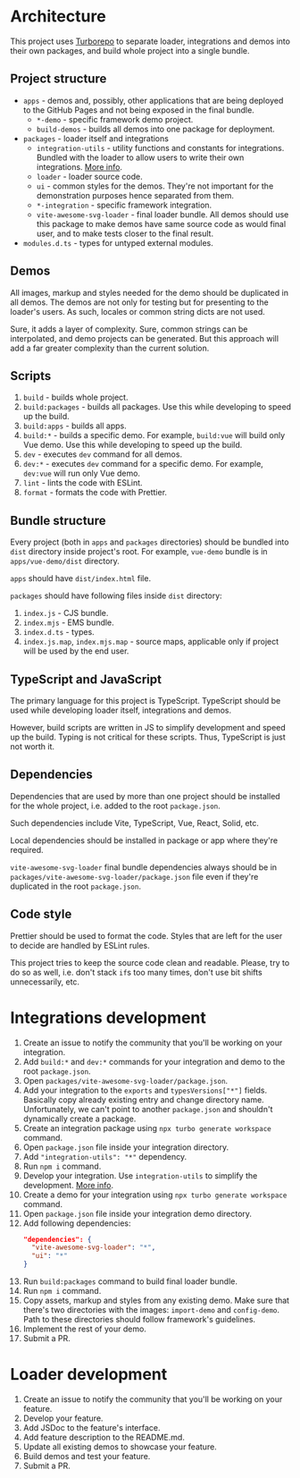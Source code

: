 # Architecture

This project uses [Turborepo](https://turbo.build/) to separate loader, integrations and demos into their own packages, and build whole project into a single bundle.

## Project structure

- `apps` - demos and, possibly, other applications that are being deployed to the GitHub Pages and not being exposed in the final bundle.
  - `*-demo` - specific framework demo project.
  - `build-demos` - builds all demos into one package for deployment.
- `packages` - loader itself and integrations
  - `integration-utils` - utility functions and constants for integrations. Bundled with the loader to allow users to write their own integrations. [More info](packages/integration-utils/README.md).
  - `loader` - loader source code.
  - `ui` - common styles for the demos. They're not important for the demonstration purposes hence separated from them.
  - `*-integration` - specific framework integration.
  - `vite-awesome-svg-loader` - final loader bundle. All demos should use this package to make demos have same source code as would final user, and to make tests closer to the final result.
- `modules.d.ts` - types for untyped external modules.

## Demos

All images, markup and styles needed for the demo should be duplicated in all demos. The demos are not only for testing but for presenting to the loader's users. As such, locales or common string dicts are not used.

Sure, it adds a layer of complexity. Sure, common strings can be interpolated, and demo projects can be generated. But this approach will add a far greater complexity than the current solution.

## Scripts

1. `build` - builds whole project.
1. `build:packages` - builds all packages. Use this while developing to speed up the build.
1. `build:apps` - builds all apps.
1. `build:*` - builds a specific demo. For example, `build:vue` will build only Vue demo. Use this while developing to speed up the build.
1. `dev` - executes `dev` command for all demos.
1. `dev:*` - executes `dev` command for a specific demo. For example, `dev:vue` will run only Vue demo.
1. `lint` - lints the code with ESLint.
1. `format` - formats the code with Prettier.

## Bundle structure

Every project (both in `apps` and `packages` directories) should be bundled into `dist` directory inside project's root. For example, `vue-demo` bundle is in `apps/vue-demo/dist` directory.

`apps` should have `dist/index.html` file.

`packages` should have following files inside `dist` directory:

1. `index.js` - CJS bundle.
1. `index.mjs` - EMS bundle.
1. `index.d.ts` - types.
1. `index.js.map`, `index.mjs.map` - source maps, applicable only if project will be used by the end user.

## TypeScript and JavaScript

The primary language for this project is TypeScript. TypeScript should be used while developing loader itself, integrations and demos.

However, build scripts are written in JS to simplify development and speed up the build. Typing is not critical for these scripts. Thus, TypeScript is just not worth it.

## Dependencies

Dependencies that are used by more than one project should be installed for the whole project, i.e. added to the root `package.json`.

Such dependencies include Vite, TypeScript, Vue, React, Solid, etc.

Local dependencies should be installed in package or app where they're required.

`vite-awesome-svg-loader` final bundle dependencies always should be in `packages/vite-awesome-svg-loader/package.json` file even if they're duplicated in the root `package.json`.

## Code style

Prettier should be used to format the code. Styles that are left for the user to decide are handled by ESLint rules.

This project tries to keep the source code clean and readable. Please, try to do so as well, i.e. don't stack `if`s too many times, don't use bit shifts unnecessarily, etc.

# Integrations development

1. Create an issue to notify the community that you'll be working on your integration.
1. Add `build:*` and `dev:*` commands for your integration and demo to the root `package.json`.
1. Open `packages/vite-awesome-svg-loader/package.json`.
1. Add your integration to the `exports` and `typesVersions["*"]` fields. Basically copy already existing entry and change directory name. Unfortunately, we can't point to another `package.json` and shouldn't dynamically create a package.
1. Create an integration package using `npx turbo generate workspace` command.
1. Open `package.json` file inside your integration directory.
1. Add `"integration-utils": "*"` dependency.
1. Run `npm i` command.
1. Develop your integration. Use `integration-utils` to simplify the development. [More info](packages/integration-utils/README.md).
1. Create a demo for your integration using `npx turbo generate workspace` command.
1. Open `package.json` file inside your integration demo directory.
1. Add following dependencies:
   ```json
   "dependencies": {
     "vite-awesome-svg-loader": "*",
     "ui": "*"
   }
   ```
1. Run `build:packages` command to build final loader bundle.
1. Run `npm i` command.
1. Copy assets, markup and styles from any existing demo. Make sure that there's two directories with the images: `import-demo` and `config-demo`. Path to these directories should follow framework's guidelines.
1. Implement the rest of your demo.
1. Submit a PR.

# Loader development

1. Create an issue to notify the community that you'll be working on your feature.
1. Develop your feature.
1. Add JSDoc to the feature's interface.
1. Add feature description to the README.md.
1. Update all existing demos to showcase your feature.
1. Build demos and test your feature.
1. Submit a PR.
